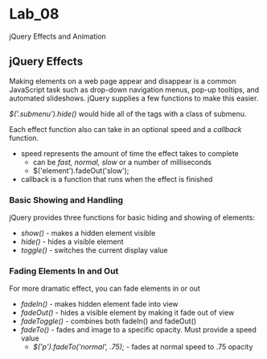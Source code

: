 # Lab_08
jQuery Effects and Animation

## jQuery Effects ##
Making elements on a web page appear and disappear is a common JavaScript task such as drop-down navigation menus, pop-up tooltips, and automated slideshows. jQuery supplies a few functions to make this easier.

*$('.submenu').hide()* would hide all of the tags with a class of submenu. 

Each effect function also can take in an optional speed and a *callback* function.
  * speed represents the amount of time the effect takes to complete
    * can be *fast, normal, slow* or a number of milliseconds 
    * $('element').fadeOut('slow');
  * callback is a function that runs when the effect is finished
  
  ### Basic Showing and Handling ###
  jQuery provides three functions for basic hiding and showing of elements:
  * _show()_ - makes a hidden element visible
  * _hide()_ - hides a visible element
  * _toggle()_ - switches the current display value
    
  ### Fading Elements In and Out ###
  For more dramatic effect, you can fade elements in or out
  * _fadeIn()_ - makes hidden element fade into view
  * _fadeOut()_ - hides a visible element by making it fade out of view
  * _fadeToggle()_ - combines both fadeIn() and fadeOut()
  * _fadeTo()_ - fades and image to a specific opacity. Must provide a speed value
    * _$('p').fadeTo('normal', .75);_ - fades at normal speed to .75 opacity

